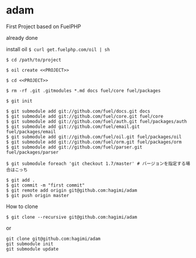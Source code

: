 adam
====

First Project based on FuelPHP


already done

install oil
`$ curl get.fuelphp.com/oil | sh`

`$ cd /path/to/project`

`$ oil create <<PROJECT>>`

`$ cd <<PROJECT>>`

`$ rm -rf .git .gitmodules *.md docs fuel/core fuel/packages`

`$ git init`

    $ git submodule add git://github.com/fuel/docs.git docs
    $ git submodule add git://github.com/fuel/core.git fuel/core
    $ git submodule add git://github.com/fuel/auth.git fuel/packages/auth
    $ git submodule add git://github.com/fuel/email.git fuel/packages/email
    $ git submodule add git://github.com/fuel/oil.git fuel/packages/oil
    $ git submodule add git://github.com/fuel/orm.git fuel/packages/orm
    $ git submodule add git://github.com/fuel/parser.git fuel/packages/parser

`$ git submodule foreach 'git checkout 1.7/master' # バージョンを指定する場合はこっち`

    $ git add .
    $ git commit -m "first commit"
    $ git remote add origin git@github.com:hagimi/adam
    $ git push origin master
    
    
    
How to clone

`$ git clone --recursive git@github.com:hagimi/adam`

or

    git clone git@github.com:hagimi/adam
    git submodule init
    git submodule update
